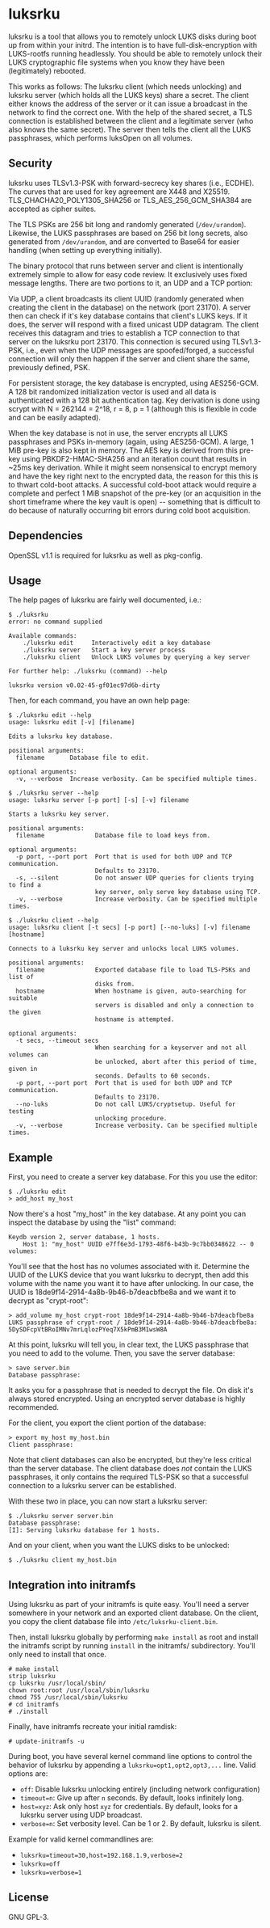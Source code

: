 # luksrku
luksrku is a tool that allows you to remotely unlock LUKS disks during boot up
from within your initrd.  The intention is to have full-disk-encryption with
LUKS-rootfs running headlessly. You should be able to remotely unlock their
LUKS cryptographic file systems when you know they have been (legitimately)
rebooted.

This works as follows: The luksrku client (which needs unlocking) and luksrku
server (which holds all the LUKS keys) share a secret. The client either knows
the address of the server or it can issue a broadcast in the network to find
the correct one.  With the help of the shared secret, a TLS connection is
established between the client and a legitimate server (who also knows the same
secret). The server then tells the client all the LUKS passphrases, which
performs luksOpen on all volumes.

## Security
luksrku uses TLSv1.3-PSK with forward-secrecy key shares (i.e., ECDHE). The
curves that are used for key agreement are X448 and X25519.
TLS_CHACHA20_POLY1305_SHA256 or TLS_AES_256_GCM_SHA384 are accepted as cipher
suites.

The TLS PSKs are 256 bit long and randomly generated (`/dev/urandom`).
Likewise, the LUKS passphrases are based on 256 bit long secrets, also
generated from `/dev/urandom`, and are converted to Base64 for easier handling
(when setting up everything initially).

The binary protocol that runs between server and client is intentionally
extremely simple to allow for easy code review. It exclusively uses fixed
message lengths. There are two portions to it, an UDP and a TCP portion:

Via UDP, a client broadcasts its client UUID (randomly generated when creating
the client in the database) on the network (port 23170). A server then can
check if it's key database contains that client's LUKS keys. If it does, the
server will respond with a fixed unicast UDP datagram. The client receives this
datagram and tries to establish a TCP connection to that server on the luksrku
port 23170. This connection is secured using TLSv1.3-PSK, i.e., even when the
UDP messages are spoofed/forged, a successful connection will only then happen
if the server and client share the same, previously defined, PSK.

For persistent storage, the key database is encrypted, using AES256-GCM. A 128
bit randomized initialization vector is used and all data is authenticated with
a 128 bit authentication tag. Key derivation is done using scrypt with N =
262144 = 2^18, r = 8, p = 1 (although this is flexible in code and can be
easily adapted).

When the key database is not in use, the server encrypts all LUKS passphrases
and PSKs in-memory (again, using AES256-GCM). A large, 1 MiB pre-key is also
kept in memory. The AES key is derived from this pre-key using
PBKDF2-HMAC-SHA256 and an iteration count that results in ~25ms key derivation.
While it might seem nonsensical to encrypt memory and have the key right next
to the encrypted data, the reason for this this is to thwart cold-boot attacks.
A successful cold-boot attack would require a complete and perfect 1 MiB
snapshot of the pre-key (or an acquisition in the short timeframe where the
key vault is open) -- something that is difficult to do because of naturally
occurring bit errors during cold boot acquisition.

## Dependencies
OpenSSL v1.1 is required for luksrku as well as pkg-config.

## Usage
The help pages of luksrku are fairly well documented, i.e.:

```
$ ./luksrku
error: no command supplied

Available commands:
    ./luksrku edit     Interactively edit a key database
    ./luksrku server   Start a key server process
    ./luksrku client   Unlock LUKS volumes by querying a key server

For further help: ./luksrku (command) --help

luksrku version v0.02-45-gf01ec97d6b-dirty
```

Then, for each command, you have an own help page:

```
$ ./luksrku edit --help
usage: luksrku edit [-v] [filename]

Edits a luksrku key database.

positional arguments:
  filename       Database file to edit.

optional arguments:
  -v, --verbose  Increase verbosity. Can be specified multiple times.
```

```
$ ./luksrku server --help
usage: luksrku server [-p port] [-s] [-v] filename

Starts a luksrku key server.

positional arguments:
  filename              Database file to load keys from.

optional arguments:
  -p port, --port port  Port that is used for both UDP and TCP communication.
                        Defaults to 23170.
  -s, --silent          Do not answer UDP queries for clients trying to find a
                        key server, only serve key database using TCP.
  -v, --verbose         Increase verbosity. Can be specified multiple times.
```

```
$ ./luksrku client --help
usage: luksrku client [-t secs] [-p port] [--no-luks] [-v] filename [hostname]

Connects to a luksrku key server and unlocks local LUKS volumes.

positional arguments:
  filename              Exported database file to load TLS-PSKs and list of
                        disks from.
  hostname              When hostname is given, auto-searching for suitable
                        servers is disabled and only a connection to the given
                        hostname is attempted.

optional arguments:
  -t secs, --timeout secs
                        When searching for a keyserver and not all volumes can
                        be unlocked, abort after this period of time, given in
                        seconds. Defaults to 60 seconds.
  -p port, --port port  Port that is used for both UDP and TCP communication.
                        Defaults to 23170.
  --no-luks             Do not call LUKS/cryptsetup. Useful for testing
                        unlocking procedure.
  -v, --verbose         Increase verbosity. Can be specified multiple times.
```

## Example
First, you need to create a server key database. For this you use the editor:

```
$ ./luksrku edit
> add_host my_host
```

Now there's a host "my_host" in the key database. At any point you can inspect
the database by using the "list" command:

```
Keydb version 2, server database, 1 hosts.
    Host 1: "my_host" UUID e7ff6e3d-1793-48f6-b43b-9c7bb0348622 -- 0 volumes:
```

You'll see that the host has no volumes associated with it. Determine the UUID
of the LUKS device that you want luksrku to decrypt, then add this volume with
the name you want it to have after unlocking. In our case, the UUID is
18de9f14-2914-4a8b-9b46-b7deacbfbe8a and we want it to decrypt as "crypt-root":

```
> add_volume my_host crypt-root 18de9f14-2914-4a8b-9b46-b7deacbfbe8a
LUKS passphrase of crypt-root / 18de9f14-2914-4a8b-9b46-b7deacbfbe8a: 5DySDFcpVtBRoIMNv7mrLqlozPYeq7X5kPmB3M1wsW8A
```

At this point, luksrku will tell you, in clear text, the LUKS passphrase that
you need to add to the volume. Then, you save the server database:

```
> save server.bin
Database passphrase:
```

It asks you for a passphrase that is needed to decrypt the file. On disk it's
always stored encrypted. Using an encrypted server database is highly
recommended.

For the client, you export the client portion of the database:

```
> export my_host my_host.bin
Client passphrase:
```

Note that client databases can also be encrypted, but they're less critical
than the server database. The client database does *not* contain the LUKS
passphrases, it only contains the required TLS-PSK so that a successful
connection to a luksrku server can be established.

With these two in place, you can now start a luksrku server:

```
$ ./luksrku server server.bin
Database passphrase:
[I]: Serving luksrku database for 1 hosts.
```

And on your client, when you want the LUKS disks to be unlocked:

```
$ ./luksrku client my_host.bin
```

## Integration into initramfs
Using luksrku as part of your initramfs is quite easy. You'll need a server
somewhere in your network and an exported client database. On the client, you
copy the client database file into `/etc/luksrku-client.bin`.

Then, install luksrku globally by performing `make install` as root and install
the initramfs script by running `install` in the initramfs/ subdirectory.
You'll only need to install that once.

```
# make install
strip luksrku
cp luksrku /usr/local/sbin/
chown root:root /usr/local/sbin/luksrku
chmod 755 /usr/local/sbin/luksrku
# cd initramfs
# ./install
```

Finally, have initramfs recreate your initial ramdisk:

```
# update-initramfs -u
```

During boot, you have several kernel command line options to control the
behavior of luksrku by appending a `luksrku=opt1,opt2,opt3,...` line. Valid
options are:

  - `off`: Disable luksrku unlocking entirely (including network configuration)
  - `timeout=n`: Give up after `n` seconds. By default, looks infinitely long.
  - `host=xyz`: Ask only host `xyz` for credentials. By default, looks for a
    luksrku server using UDP broadcast.
  - `verbose=n`: Set verbosity level. Can be 1 or 2. By default, luksrku is
    silent.

Example for valid kernel commandlines are:

  - `luksrku=timeout=30,host=192.168.1.9,verbose=2`
  - `luksrku=off`
  - `luksrku=verbose=1`

## License
GNU GPL-3.
